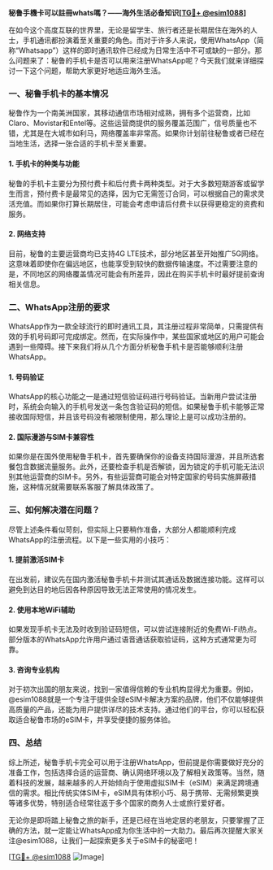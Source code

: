 **秘鲁手機卡可以註冊whats嗎？——海外生活必备知识[[TG💪+ @esim1088](https://t.me/s/esim1088)]**

在如今这个高度互联的世界里，无论是留学生、旅行者还是长期居住在海外的人士，手机通讯都扮演着至关重要的角色。而对于许多人来说，使用WhatsApp（简称“Whatsapp”）这样的即时通讯软件已经成为日常生活中不可或缺的一部分。那么问题来了：秘鲁的手机卡是否可以用来注册WhatsApp呢？今天我们就来详细探讨一下这个问题，帮助大家更好地适应海外生活。

### 一、秘鲁手机卡的基本情况

秘鲁作为一个南美洲国家，其移动通信市场相对成熟，拥有多个运营商，比如Claro、Movistar和Entel等。这些运营商提供的服务覆盖范围广，信号质量也不错，尤其是在大城市如利马，网络覆盖率非常高。如果你计划前往秘鲁或者已经在当地生活，选择一张合适的手机卡至关重要。

#### 1. 手机卡的种类与功能
秘鲁的手机卡主要分为预付费卡和后付费卡两种类型。对于大多数短期游客或留学生而言，预付费卡是最常见的选择，因为它无需签订合同，可以根据自己的需求灵活充值。而如果你打算长期居住，可能会考虑申请后付费卡以获得更稳定的资费和服务。

#### 2. 网络支持
目前，秘鲁的主要运营商均已支持4G LTE技术，部分地区甚至开始推广5G网络。这意味着即使你在偏远地区，也能享受到较快的数据传输速度。不过需要注意的是，不同地区的网络覆盖情况可能会有所差异，因此在购买手机卡时最好提前查询相关信息。

### 二、WhatsApp注册的要求

WhatsApp作为一款全球流行的即时通讯工具，其注册过程非常简单，只需提供有效的手机号码即可完成绑定。然而，在实际操作中，某些国家或地区的用户可能会遇到一些障碍。接下来我们将从几个方面分析秘鲁手机卡是否能够顺利注册WhatsApp。

#### 1. 号码验证
WhatsApp的核心功能之一是通过短信验证码进行号码验证。当新用户尝试注册时，系统会向输入的手机号发送一条包含验证码的短信。如果秘鲁手机卡能够正常接收国际短信，并且该号码没有被限制使用，那么理论上是可以成功注册的。

#### 2. 国际漫游与SIM卡兼容性
如果你是在国外使用秘鲁手机卡，首先要确保你的设备支持国际漫游，并且所选套餐包含数据流量服务。此外，还要检查手机是否解锁，因为锁定的手机可能无法识别其他运营商的SIM卡。另外，有些运营商可能会对特定国家的号码实施屏蔽措施，这种情况就需要联系客服了解具体政策了。

### 三、如何解决潜在问题？

尽管上述条件看似苛刻，但实际上只要稍作准备，大部分人都能顺利完成WhatsApp的注册流程。以下是一些实用的小技巧：

#### 1. 提前激活SIM卡
在出发前，建议先在国内激活秘鲁手机卡并测试其通话及数据连接功能。这样可以避免到达目的地后因各种原因导致无法正常使用的情况发生。

#### 2. 使用本地WiFi辅助
如果发现手机卡无法及时收到验证码短信，可以尝试连接附近的免费Wi-Fi热点。部分版本的WhatsApp允许用户通过语音通话获取验证码，这种方式通常更为可靠。

#### 3. 咨询专业机构
对于初次出国的朋友来说，找到一家值得信赖的专业机构显得尤为重要。例如，@esim1088就是一个专注于提供全球eSIM卡解决方案的品牌，他们不仅能够提供高质量的产品，还能为用户提供详尽的技术支持。通过他们的平台，你可以轻松获取适合秘鲁市场的eSIM卡，并享受便捷的服务体验。

### 四、总结

综上所述，秘鲁手机卡完全可以用于注册WhatsApp，但前提是你需要做好充分的准备工作，包括选择合适的运营商、确认网络环境以及了解相关政策等。当然，随着科技的发展，越来越多的人开始倾向于使用虚拟SIM卡（eSIM）来满足跨境通信的需求。相比传统实体SIM卡，eSIM具有体积小巧、易于携带、无需频繁更换等诸多优势，特别适合经常往返于多个国家的商务人士或旅行爱好者。

无论你是即将踏上秘鲁之旅的新手，还是已经在当地定居的老朋友，只要掌握了正确的方法，就一定能让WhatsApp成为你生活中的一大助力。最后再次提醒大家关注@esim1088，让我们一起探索更多关于eSIM卡的秘密吧！

[[TG💪+ @esim1088](https://t.me/s/esim1088) ![Image](https://i.postimg.cc/4NQfJmqS/Snipaste-2025-05-13-00-14-12.png)]